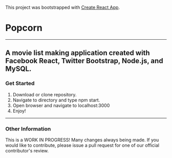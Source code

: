 This project was bootstrapped with [Create React App](https://github.com/facebookincubator/create-react-app).

# Popcorn
---
A movie list making application created with Facebook React, Twitter Bootstrap, Node.js, and MySQL.
---
### Get Started
1. Download or clone repository.
2. Navigate to directory and type npm start.
3. Open browser and navigate to localhost:3000
4. Enjoy!
---
### Other Information
This is a WORK IN PROGRESS!  Many changes always being made.  If you would like to contribute, please issue a pull request for one of our official contributor's review.
